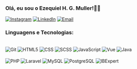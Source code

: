 ### Olá, eu sou o Ezequiel H. G. Muller!👋🏼

[![Instagram](https://img.shields.io/badge/Instagram-E4405F?style=for-the-badge&logo=instagram&logoColor=white)](https://www.instagram.com/ezequielmuller__/)
[![LinkedIn](https://img.shields.io/badge/LinkedIn-0077B5?style=for-the-badge&logo=linkedin&logoColor=white&logoWidth=20)](https://www.linkedin.com/in/ezequielhgmuller/)
[![Email](https://img.shields.io/badge/Email-D14836?style=for-the-badge&logo=gmail&logoColor=white)](mailto:zikimuller017@gmail.com)  

### Linguagens e Tecnologias:
<div style="display: inline_block"></br>
    <img align="center" alt="Git" src="https://img.shields.io/badge/Git-F05032?style=for-the-badge&logo=git&logoColor=white">
    <img align="center" alt="HTML5" src="https://img.shields.io/badge/HTML5-E34F26?style=for-the-badge&logo=html5&logoColor=white">
    <img align="center" alt="CSS" src="https://img.shields.io/badge/CSS-239120?&style=for-the-badge&logo=css3&logoColor=white">
    <img align="center" alt="SCSS" src="https://img.shields.io/badge/SCSS-CC6699?style=for-the-badge&logo=sass&logoColor=white">
    <img align="center" alt="JavaScript" src="https://img.shields.io/badge/JavaScript-323330?style=for-the-badge&logo=javascript&logoColor=F7DF1E">
    <img align="center" alt="Vue" src="https://img.shields.io/badge/Vue-4FC08D?style=for-the-badge&logo=Vue.js&logoColor=white">
    <img align="center" alt="Java" src="https://img.shields.io/badge/Java-ED8B00?style=for-the-badge&logo=openjdk&logoColor=white"></br></br>
    <img align="center" alt="PHP" src="https://img.shields.io/badge/PHP-777BB4?style=for-the-badge&logo=php&logoColor=white">
    <img align="center" alt="Laravel" src="https://img.shields.io/badge/Laravel-FF2D20?style=for-the-badge&logo=laravel&logoColor=white">
    <img align="center" alt="MySQL" src="https://img.shields.io/badge/MySQL-00000F?style=for-the-badge&logo=mysql&logoColor=white">
    <img align="center" alt="PostgreSQL" src="https://img.shields.io/badge/PostgreSQL-336791?style=for-the-badge&logo=postgresql&logoColor=white">
    <img align="center" alt="IBExpert" src="https://img.shields.io/badge/IBExpert-005A8B?style=for-the-badge&logo=firebird&logoColor=white">
</div></br>
